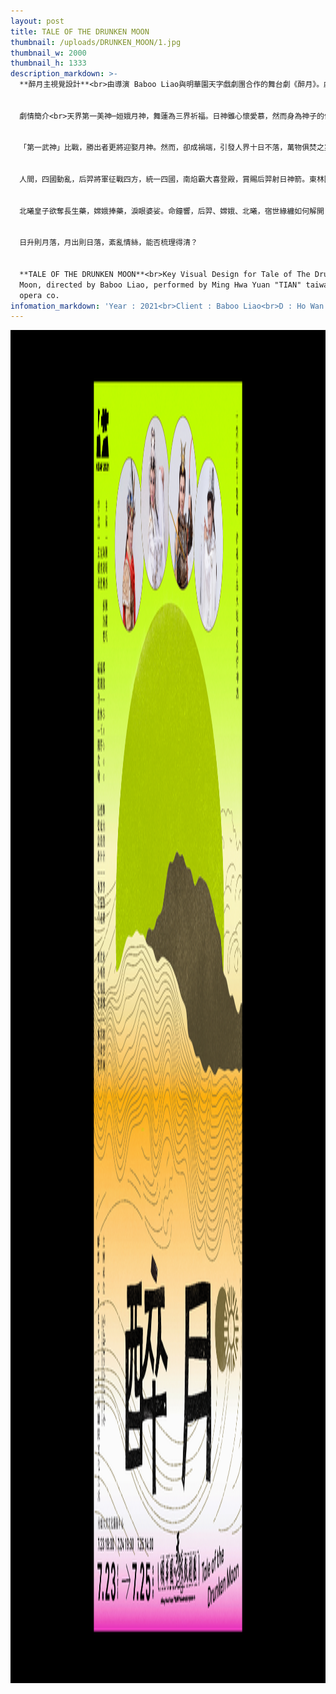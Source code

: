 ```yaml
---
layout: post
title: TALE OF THE DRUNKEN MOON
thumbnail: /uploads/DRUNKEN_MOON/1.jpg
thumbnail_w: 2000
thumbnail_h: 1333
description_markdown: >-
  **醉月主視覺設計**<br>由導演 Baboo Liao與明華園天字戲劇團合作的舞台劇《醉月》。劇情改編自經典的神話故事，后羿射日與嫦娥奔月的前世今生。


  劇情簡介<br>天界第一美神─姮娥月神，舞蓮為三界祈福。日神雖心懷愛慕，然而身為神子的傲氣卻難開口表情；巡狩三界的狩天將軍，自忖一介武將，何以匹配，只能在遠處仰望。


  「第一武神」比戰，勝出者更將迎娶月神。然而，卻成禍端，引發人界十日不落，萬物俱焚之災，狩天將更和日神大打出手，動搖天界。天旨一道，天神們輪迴人間歷劫。


  人間，四國動亂，后羿將軍征戰四方，統一四國，南焰霸大喜登殿，賞賜后羿射日神箭。東林國天音王君屈辱吹奏玉笛，西鈺國金靈公主懷抱琵琶合奏，當后羿驚見嫦娥，求娶為妻，南焰霸以嫦娥婚事為籌碼，命后羿找尋傳說中的長生藥。


  北曦皇子欲奪長生藥，嫦娥捧藥，淚眼婆娑。命鐘響，后羿、嫦娥、北曦，宿世緣纏如何解開？


  日升則月落，月出則日落，紊亂情絲，能否梳理得清？


  **TALE OF THE DRUNKEN MOON**<br>Key Visual Design for Tale of The Drunken
  Moon, directed by Baboo Liao, performed by Ming Hwa Yuan "TIAN" taiwanese
  opera co.
infomation_markdown: 'Year : 2021<br>Client : Baboo Liao<br>D : Ho Wan Chun'
---
```

<div><img src="/uploads/DRUNKEN_MOON/2.jpg" width="3000" height="2165" /></div>

